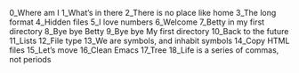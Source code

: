 0_Where am I
1_What’s in there
2_There is no place like home
3_The long format
4_Hidden files
5_I love numbers
6_Welcome
7_Betty in my first directory
8_Bye bye Betty
9_Bye bye My first directory
10_Back to the future
11_Lists
12_File type
13_We are symbols, and inhabit symbols
14_Copy HTML files
15_Let’s move
16_Clean Emacs
17_Tree
18_Life is a series of commas, not periods
